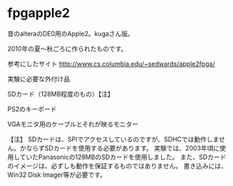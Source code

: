 # fpgapple2
昔のalteraのDE0用のApple2。kugaさん版。

2010年の夏～秋ごろに作られたものです。

参考にしたサイト
http://www.cs.columbia.edu/~sedwards/apple2fpga/

実験に必要な外付け品

 SDカード（128MB程度のもの）【注】

 PS2のキーボード

 VGAモニタ用のケーブルとそれが映るモニター

【注】
SDカードは、SPIでアクセスしているのですが、SDHCでは動作しません。かならずSDカードを使用する必要があります。
実験では、2003年頃に使用していたPanasonicの128MBのSDカードを使用しました。
また、SDカードのイメージは、必ずしも動作を保証するものではありません。
書き込みには、Win32 Disk Imager等が必要です。
